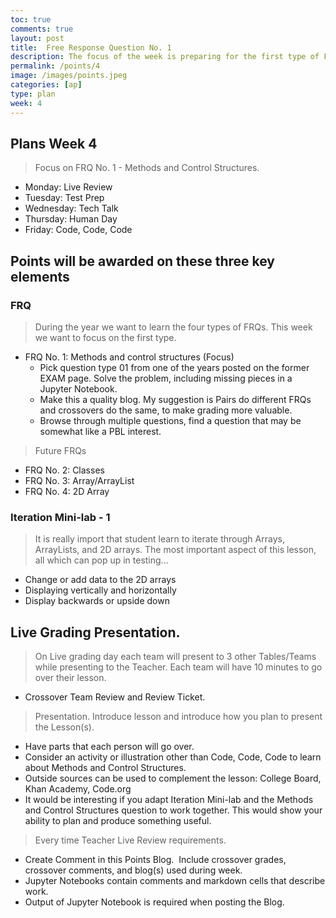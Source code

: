 ```yaml
---
toc: true
comments: true
layout: post
title:  Free Response Question No. 1 
description: The focus of the week is preparing for the first type of FRQ question tested by College Board.  A great deal of energy should be spent on researching and preparing a lesson on the Methods and Control Structures topic.
permalink: /points/4
image: /images/points.jpeg
categories: [ap]
type: plan
week: 4
---
```


## Plans Week 4
> Focus on FRQ No. 1 - Methods and Control Structures.
- Monday: Live Review
- Tuesday: Test Prep
- Wednesday: Tech Talk
- Thursday: Human Day
- Friday: Code, Code, Code


## Points will be awarded on these three key elements

### FRQ
> During the year we want to learn the four types of FRQs. This week we want to focus on the first type.
- FRQ No. 1: Methods and control structures (Focus)
    - Pick question type 01 from one of the years posted on the former EXAM page.  Solve the problem, including missing pieces in a Jupyter Notebook.  
    - Make this a quality blog.  My suggestion is Pairs do different FRQs and crossovers do the same, to make grading more valuable.
    - Browse through multiple questions, find a question that may be somewhat like a PBL interest.

> Future FRQs
- FRQ No. 2: Classes
- FRQ No. 3: Array/ArrayList
- FRQ No. 4: 2D Array 

### Iteration Mini-lab - 1
> It is really import that student learn to iterate through Arrays, ArrayLists, and 2D arrays.  The most important aspect of this lesson, all which can pop up in testing...
- Change or add data to the 2D arrays
- Displaying vertically and horizontally
- Display backwards or upside down

## Live Grading Presentation.  
> On Live grading day each team will present to 3 other Tables/Teams while presenting to the Teacher.  Each team will have 10 minutes to go over their lesson.
- Crossover Team Review and Review Ticket. 
    
> Presentation.  Introduce lesson and introduce how you plan to present the Lesson(s).  
- Have parts that each person will go over.
- Consider an activity or illustration other than Code, Code, Code to learn about Methods and Control Structures.
- Outside sources can be used to complement the lesson: College Board, Khan Academy, Code.org
- It would be interesting if you adapt Iteration Mini-lab and the Methods and Control Structures question to work together.  This would show your ability to plan and produce something useful.

> Every time Teacher Live Review requirements.
- Create Comment in this Points Blog.  Include crossover grades, crossover comments, and blog(s) used during week.
- Jupyter Notebooks contain comments and markdown cells that describe work.
- Output of Jupyter Notebook is required when posting the Blog.
